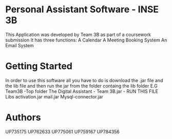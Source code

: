 <h1>Personal Assistant Software - INSE 3B</h1>

This Application was developed by Team 3B as part of a coursework submission
It has three functions:
  A Calendar
  A Meeting Booking System
  An Email System

<h1>Getting Started</h1>
In order to use this software all you have to do is download the .jar file and the lib file
and then run the jar from the folder containg the lib folder
E.G
Team3B  -Top folder
  The Digital Assistant - Team 3B.jar - RUN THIS FILE
  Libs
    activation.jar
    mail.jar
    Mysql-connector.jar

<h1>Authors</h1>
UP735175
UP762633
UP775061
UP759167
UP784356

